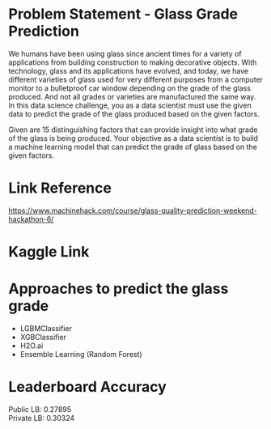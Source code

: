 # Problem Statement - Glass Grade Prediction
We humans have been using glass since ancient times for a variety of applications from building construction to making decorative objects. With technology, glass and its applications have evolved, and today, we have different varieties of glass used for very different purposes from a computer monitor to a bulletproof car window depending on the grade of the glass produced. And not all grades or varieties are manufactured the same way. In this data science challenge, you as a data scientist must use the given data to predict the grade of the glass produced based on the given factors.

Given are 15 distinguishing factors that can provide insight into what grade of the glass is being produced. Your objective as a data scientist is to build a machine learning model that can predict the grade of glass based on the given factors.

# Link Reference
https://www.machinehack.com/course/glass-quality-prediction-weekend-hackathon-6/

# Kaggle Link


# Approaches to predict the glass grade
* LGBMClassifier
* XGBClassifier
* H2O.ai
* Ensemble Learning (Random Forest)

# Leaderboard Accuracy
Public LB: 0.27895 <br>
Private LB: 0.30324